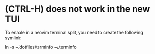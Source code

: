 <C-h> (CTRL-H) does not work in the new TUI
===========================================

To enable <C-h> in a neovim terminal split, you need to create the following symlink:

ln -s ~/dotfiles/terminfo ~/.terminfo
